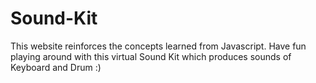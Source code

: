 # Sound-Kit
This website reinforces the concepts learned from Javascript. Have fun playing around with this virtual Sound Kit which produces sounds of Keyboard and Drum :)

